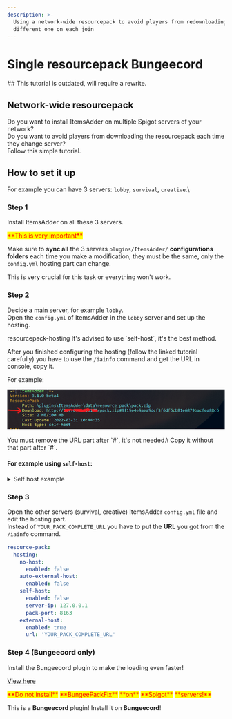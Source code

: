 ```yaml
---
description: >-
  Using a network-wide resourcepack to avoid players from redownloading a
  different one on each join
---
```


# Single resourcepack Bungeecord


<Warning>
## This tutorial is outdated, will require a rewrite.
</Warning>


## Network-wide resourcepack

Do you want to install ItemsAdder on multiple Spigot servers of your network?\
Do you want to avoid players from downloading the resourcepack each time they change server?\
Follow this simple tutorial.

## How to set it up

For example you can have 3 servers: `lobby`, `survival`, `creative`.\\

### Step 1

Install ItemsAdder on all these 3 servers.


<Warning>
<mark style="color:red;">**This is very important**</mark>

Make sure to **sync all** the 3 servers `plugins/ItemsAdder/` **configurations folders** each time you make a modification, they must be the same, only the `config.yml` hosting part can change.

This is very crucial for this task or everything won't work.
</Warning>


### Step 2

Decide a main server, for example `lobby`.\
Open the `config.yml` of ItemsAdder in the `lobby` server and set up the hosting.


<Card title="resourcepack-hosting" icon="text" href="/../../plugin-usage/resourcepack-hosting/">
resourcepack-hosting
</Card>



<Note>
It's advised to use `self-host`, it's the best method.
</Note>


After you finished configuring the hosting (follow the linked tutorial carefully) you have to use the `/iainfo` command and get the URL in console, copy it.

For example:

![](<assets/images/image (87).png>)


<Warning>
You must remove the URL part after `#`, it's not needed.\
Copy it without that part after `#`.
</Warning>


#### For example using `self-host`:

<details>

<summary>Self host example</summary>


```yaml config.yml lines icon="yaml"
resource-pack:
  hosting:
    no-host:
      enabled: false
    auto-external-host:
      enabled: false
    self-host:
      enabled: true
      server-ip: YOUR_SERVER_IP_HERE
      pack-port: 8163
    external-host:
      enabled: false
      url: ''
```


Run `/iazip` to generate the resourcepack.

</details>

### Step 3

Open the other servers (survival, creative) ItemsAdder `config.yml` file and edit the hosting part.\
Instead of `YOUR_PACK_COMPLETE_URL` you have to put the **URL** you got from the `/iainfo` command.


```yaml config.yml lines icon="yaml"
resource-pack:
  hosting:
    no-host:
      enabled: false
    auto-external-host:
      enabled: false
    self-host:
      enabled: false
      server-ip: 127.0.0.1
      pack-port: 8163
    external-host:
      enabled: true
      url: 'YOUR_PACK_COMPLETE_URL'
```


### Step 4 (Bungeecord only)

Install the Bungeecord plugin to make the loading even faster!


[View here](https://www.spigotmc.org/resources/96794)



<Warning>
<mark style="color:red;">**Do not install**</mark> <mark style="color:red;">**BungeePackFix**</mark> <mark style="color:red;">**on**</mark> <mark style="color:red;">**Spigot**</mark> <mark style="color:red;">**servers!**</mark>

This is a **Bungeecord** plugin! Install it on **Bungeecord**!
</Warning>


